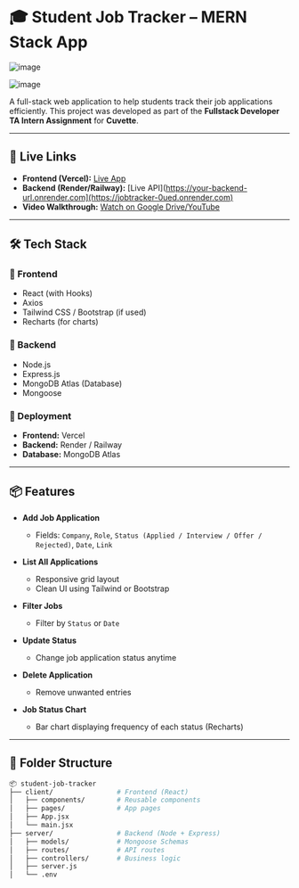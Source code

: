 # 🎓 Student Job Tracker – MERN Stack App
![image](https://github.com/user-attachments/assets/ab4f9e61-97f9-4c0a-a8b8-530ad3343bec)

![image](https://github.com/user-attachments/assets/d701aedf-9bca-4d35-a9e9-13174b047c5d)


A full-stack web application to help students track their job applications efficiently. This project was developed as part of the **Fullstack Developer TA Intern Assignment** for **Cuvette**.

---

## 🚀 Live Links

- **Frontend (Vercel):** [Live App](https://job-tracker-git-main-shanakasps-projects.vercel.app/)
- **Backend (Render/Railway):** [Live API](https://your-backend-url.onrender.com](https://jobtracker-0ued.onrender.com)
- **Video Walkthrough:** [Watch on Google Drive/YouTube](https://drive.google.com/drive/folders/1pjf1A9IAtwpjWs9W_I3ltarmH5NnRTZY?usp=sharing)

---

## 🛠️ Tech Stack

### 🔧 Frontend
- React (with Hooks)
- Axios
- Tailwind CSS / Bootstrap (if used)
- Recharts (for charts)

### 🔧 Backend
- Node.js
- Express.js
- MongoDB Atlas (Database)
- Mongoose

### 🧪 Deployment
- **Frontend:** Vercel  
- **Backend:** Render / Railway  
- **Database:** MongoDB Atlas

---

## 📦 Features

- **Add Job Application**
  - Fields: `Company`, `Role`, `Status (Applied / Interview / Offer / Rejected)`, `Date`, `Link`
  
- **List All Applications**
  - Responsive grid layout
  - Clean UI using Tailwind or Bootstrap

- **Filter Jobs**
  - Filter by `Status` or `Date`

- **Update Status**
  - Change job application status anytime

- **Delete Application**
  - Remove unwanted entries

- **Job Status Chart**
  - Bar chart displaying frequency of each status (Recharts)

---

## 📁 Folder Structure

```bash
📦 student-job-tracker
├── client/                # Frontend (React)
│   ├── components/        # Reusable components
│   ├── pages/             # App pages
│   ├── App.jsx
│   └── main.jsx
├── server/                # Backend (Node + Express)
│   ├── models/            # Mongoose Schemas
│   ├── routes/            # API routes
│   ├── controllers/       # Business logic
│   ├── server.js
│   └── .env
